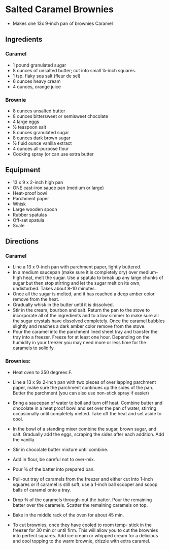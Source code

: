 # Salted Caramel Brownies
* Makes one 13x 9-inch pan of brownies Caramel

## Ingredients
### Caramel
* 1 pound granulated sugar
* 8 ounces of unsalted butter; cut into small ¼-inch squares. 
* 1 tsp. flaky sea salt (fleur de sel)
* 6 ounces heavy cream
* 4 ounces, orange juice

### Brownie
* 8 ounces unsalted butter
* 8 ounces bittersweet or semisweet chocolate
* 4 large eggs
* ½ teaspoon salt
* 8 ounces granulated sugar
* 8 ounces dark brown sugar
* ½ fluid ounce vanilla extract
* 4 ounces all-purpose flour
* Cooking spray (or can use extra butter

## Equipment
* 13 x 9 x 2-inch high pan
* ONE cast-iron sauce pan (medium or large)
* Heat-proof bowl
* Parchment paper
* Whisk
* Large wooden spoon
* Rubber spatulas
* Off-set spatula
* Scale 

## Directions
### Caramel
* Line a 13 x 9-inch pan with parchment paper, lightly buttered.
* In a medium saucepan (make sure it is completely dry) over medium-high heat, melt the sugar. Use a spatula to break up any large chunks of sugar but then stop stirring and let the sugar melt on its own, undisturbed. Takes about 8-10 minutes.
* Once all the sugar is melted, and it has reached a deep amber color remove from the heat.
* Gradually whisk in the butter until it is dissolved.
* Stir in the cream, bourbon and salt. Return the pan to the stove to incorporate all of the ingredients and to a low simmer to make sure all the sugar crystals have dissolved completely. Once the caramel bubbles slightly and reaches a dark amber color remove from the stove.
* Pour the caramel into the parchment lined sheet tray and transfer the tray into a freezer. Freeze for at least one hour. Depending on the humidity in your freezer you may need more or less time for the caramels to solidify.

### Brownies:

* Heat oven to 350 degrees F.
* Line a 13 x 9x 2-inch pan with two pieces of over lapping parchment paper, make sure the parchment continues up the sides of the pan. Butter the parchment (you can also use non-stick spray if easier)
* Bring a saucepan of water to boil and turn off heat. Combine butter and chocolate in a heat proof bowl and set over the pan of water, stirring occasionally until completely melted. Take off the heat and set aside to cool.
* In the bowl of a standing mixer combine the sugar, brown sugar, and salt. Gradually add the eggs, scraping the sides after each addition. Add the vanilla.
* Stir in chocolate butter mixture until combine.
* Add in flour, be careful not to over-mix.
* Pour ¾ of the batter into prepared pan.
* Pull-out tray of caramels from the freezer and either cut into 1-inch squares or if caramel is still soft, use a 1-inch ball scooper and scoop balls of caramel onto a tray.
* Drop ¾ of the caramels through-out the batter. Pour the remaining batter over the caramels. Scatter the remaining caramels on top.

* Bake in the middle rack of the oven for about 45 min.

* To cut brownies, once they have cooled to room temp- stick in the freezer for 30 min or until firm. This will allow you to cut the brownies into perfect squares. Add ice cream or whipped cream for a delicious and cool topping to the warm brownie, drizzle with extra caramel.

